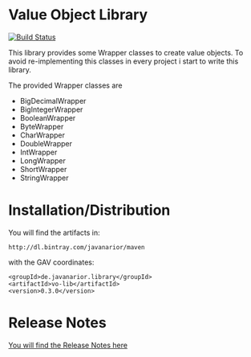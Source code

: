 # Value Object Library

[![Build Status](https://travis-ci.org/javanarior/vo-lib.svg?branch=master)](https://travis-ci.org/javanarior/vo-lib)

This library provides some Wrapper classes to create value objects. To avoid re-implementing
this classes in every project i start to write this library.

The provided Wrapper classes are

* BigDecimalWrapper
* BigIntegerWrapper
* BooleanWrapper
* ByteWrapper
* CharWrapper
* DoubleWrapper
* IntWrapper
* LongWrapper
* ShortWrapper
* StringWrapper


# Installation/Distribution

You will find the artifacts in:

    http://dl.bintray.com/javanarior/maven

with the GAV coordinates:

    <groupId>de.javanarior.library</groupId>
    <artifactId>vo-lib</artifactId>
    <version>0.3.0</version>

# Release Notes

[You will find the Release Notes here](release-notes.md)
